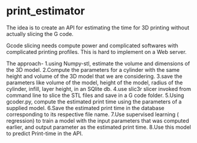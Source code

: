 # print_estimator
The idea is to create an API for estimating the time for 3D printing without actually slicing the G code.

Gcode slicing needs compute power and complicated softwares with complicated printing profiles. This is hard to implement on a Web server.

The approach- 
1.using Numpy-stl, estimate the volume and dimensions of the 3D model.
2.Compute the parameters for a cylinder with the same height and volume of the 3D model that we are considering.
3.save the parameters like volume of the model, height of the model, radius of the cylinder, infill, layer height, in an SQlite db.
4.use slic3r slicer invoked from command line to slice the STL files and save in a G code folder.
5.Using gcoder.py, compute the estimated print time using the parameters of a supplied model.
6.Save the estimated print time in the database corresponding to its respective file name.
7.Use supervised learning ( regression) to train a model with the input parameters that was computed earlier, and output parameter as the estimated print time.
8.Use this model to predict Print-time in the API.
